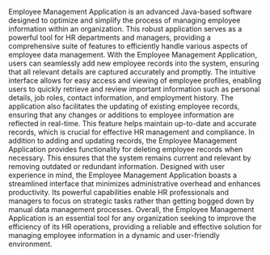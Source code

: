 Employee Management Application is an advanced Java-based software designed to optimize and simplify the process of managing employee information within an organization. This robust application serves as a powerful tool for HR departments and managers, providing a comprehensive suite of features to efficiently handle various aspects of employee data management.
With the Employee Management Application, users can seamlessly add new employee records into the system, ensuring that all relevant details are captured accurately and promptly. The intuitive interface allows for easy access and viewing of employee profiles, enabling users to quickly retrieve and review important information such as personal details, job roles, contact information, and employment history.
The application also facilitates the updating of existing employee records, ensuring that any changes or additions to employee information are reflected in real-time. This feature helps maintain up-to-date and accurate records, which is crucial for effective HR management and compliance.
In addition to adding and updating records, the Employee Management Application provides functionality for deleting employee records when necessary. This ensures that the system remains current and relevant by removing outdated or redundant information.
Designed with user experience in mind, the Employee Management Application boasts a streamlined interface that minimizes administrative overhead and enhances productivity. Its powerful capabilities enable HR professionals and managers to focus on strategic tasks rather than getting bogged down by manual data management processes.
Overall, the Employee Management Application is an essential tool for any organization seeking to improve the efficiency of its HR operations, providing a reliable and effective solution for managing employee information in a dynamic and user-friendly environment.

